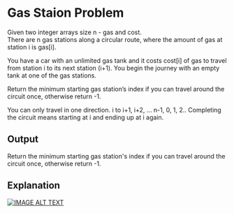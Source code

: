 # Gas Staion Problem
Given two integer arrays size n - gas and cost.\
There are n gas stations along a circular route, where the amount of gas at station i is gas[i].

You have a car with an unlimited gas tank and it costs cost[i] of gas to travel from station i
to its next station (i+1). You begin the journey with an empty tank at one of the gas stations.

Return the minimum starting gas station’s index if you can travel around the circuit once, otherwise return -1.

You can only travel in one direction. i to i+1, i+2, … n-1, 0, 1, 2.. Completing the circuit means starting at i and
ending up at i again.

## Output
Return the minimum starting gas station's index if you can travel around the circuit once, otherwise return -1.

## Explanation
[![IMAGE ALT TEXT](http://img.youtube.com/vi/nTKdYm_5-ZY/0.jpg)](http://www.youtube.com/watch?v=nTKdYm_5-ZY "Coding Interview Problem: Petrol Filling Problem | Applied AI Course")

